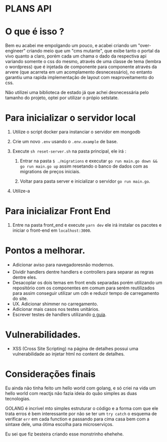 # PLANS API

# O que é isso ?

Bem eu acabei me empolgando um pouco, e acabei criando um "over-engineer" criando meio que um "cms mutante", que exibe tanto o portal da vivo quanto a claro, porém cada um chama o dado da respectiva api variando somente o css do mesmo, através de uma classe de tema (lembra o wordpress) que é injetada de componente para componente através da arvere (que acarreta em um acomplamento desnecessário), no entanto garantiu uma rapida implementação de layout com reaproveitamento do css.

Não utilizei uma biblioteca de estado já que achei desnecessária pelo tamanho do projeto, optei por utilizar o própio setstate.

# Para inicializar o servidor local

1. Utilize o script docker para instanciar o servidor em mongodb

2. Crie um novo `.env` usando o `.env.example` de base.

3. Execute `sh reset-server.sh` na pasta principal, ele irá :

   1. Entrar na pasta `$ ./migrations` e executar `go run main.go down && go run main.go up` assim resetando o banco de dados com as migrations de preços iniciais.

   2. Voltar para pasta server e inicializar o servidor `go run main.go`.

4. Utilize-a

# Para inicializar Front End

1. Entre na pasta front_end e execute `yarn dev` ele irá instalar os pacotes e iniciar o front-end em `localhost:3000`.

# Pontos a melhorar.

- Adicionar aviso para navegadoresnão modernos.
- Dividir handlers dentre handlers e controllers para separar as regras dentre eles.
- Desacoplar os dois temas em front ends separadas porém utilizando um repositório com os componentes em comum para serém reutilizados para assim conseguir utilizar um cdn e reduzir tempo de carregamento do site.
- UX. Adicionar shimmer no carregamento.
- Adicionar mais casos nos testes unitários.
- Escrever testes de handlers utilizando [o guia](https://blog.questionable.services/article/testing-http-handlers-go/).

# Vulnerabilidades.

- XSS (Cross Site Scripting) na página de detalhes possui uma vulnerabilidade ao injetar html no content de detalhes.

# Considerações finais

Eu ainda não tinha feito um hello world com golang, e só criei na vida um hello world com reactjs não fazia ideia do quão simples as duas tecnologias.

GOLANG é incrível mto simples estruturar o código e a forma com que ele trata erros é bem interessante por não se ter um `try catch` o esquema de verificar `err` em cada function e passando para cima casa bem com a sintaxe dele, uma ótima escolha para microserviços.

Eu sei que fiz besteira criando esse monstrinho ehehehe.
